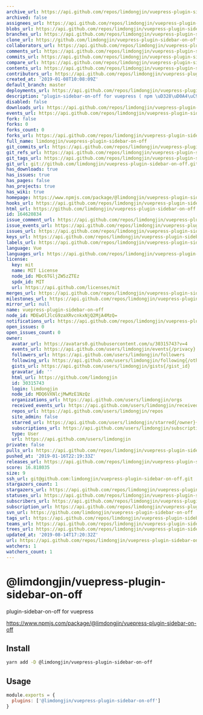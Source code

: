```yaml
---
archive_url: https://api.github.com/repos/limdongjin/vuepress-plugin-sidebar-on-off/{archive_format}{/ref}
archived: false
assignees_url: https://api.github.com/repos/limdongjin/vuepress-plugin-sidebar-on-off/assignees{/user}
blobs_url: https://api.github.com/repos/limdongjin/vuepress-plugin-sidebar-on-off/git/blobs{/sha}
branches_url: https://api.github.com/repos/limdongjin/vuepress-plugin-sidebar-on-off/branches{/branch}
clone_url: https://github.com/limdongjin/vuepress-plugin-sidebar-on-off.git
collaborators_url: https://api.github.com/repos/limdongjin/vuepress-plugin-sidebar-on-off/collaborators{/collaborator}
comments_url: https://api.github.com/repos/limdongjin/vuepress-plugin-sidebar-on-off/comments{/number}
commits_url: https://api.github.com/repos/limdongjin/vuepress-plugin-sidebar-on-off/commits{/sha}
compare_url: https://api.github.com/repos/limdongjin/vuepress-plugin-sidebar-on-off/compare/{base}...{head}
contents_url: https://api.github.com/repos/limdongjin/vuepress-plugin-sidebar-on-off/contents/{+path}
contributors_url: https://api.github.com/repos/limdongjin/vuepress-plugin-sidebar-on-off/contributors
created_at: '2019-01-08T10:08:09Z'
default_branch: master
deployments_url: https://api.github.com/repos/limdongjin/vuepress-plugin-sidebar-on-off/deployments
description: "plugin-sidebar-on-off for vuepress ( npm \uD328\uD0A4\uC9C0 )"
disabled: false
downloads_url: https://api.github.com/repos/limdongjin/vuepress-plugin-sidebar-on-off/downloads
events_url: https://api.github.com/repos/limdongjin/vuepress-plugin-sidebar-on-off/events
fork: false
forks: 0
forks_count: 0
forks_url: https://api.github.com/repos/limdongjin/vuepress-plugin-sidebar-on-off/forks
full_name: limdongjin/vuepress-plugin-sidebar-on-off
git_commits_url: https://api.github.com/repos/limdongjin/vuepress-plugin-sidebar-on-off/git/commits{/sha}
git_refs_url: https://api.github.com/repos/limdongjin/vuepress-plugin-sidebar-on-off/git/refs{/sha}
git_tags_url: https://api.github.com/repos/limdongjin/vuepress-plugin-sidebar-on-off/git/tags{/sha}
git_url: git://github.com/limdongjin/vuepress-plugin-sidebar-on-off.git
has_downloads: true
has_issues: true
has_pages: false
has_projects: true
has_wiki: true
homepage: https://www.npmjs.com/package/@limdongjin/vuepress-plugin-sidebar-on-off
hooks_url: https://api.github.com/repos/limdongjin/vuepress-plugin-sidebar-on-off/hooks
html_url: https://github.com/limdongjin/vuepress-plugin-sidebar-on-off
id: 164620834
issue_comment_url: https://api.github.com/repos/limdongjin/vuepress-plugin-sidebar-on-off/issues/comments{/number}
issue_events_url: https://api.github.com/repos/limdongjin/vuepress-plugin-sidebar-on-off/issues/events{/number}
issues_url: https://api.github.com/repos/limdongjin/vuepress-plugin-sidebar-on-off/issues{/number}
keys_url: https://api.github.com/repos/limdongjin/vuepress-plugin-sidebar-on-off/keys{/key_id}
labels_url: https://api.github.com/repos/limdongjin/vuepress-plugin-sidebar-on-off/labels{/name}
language: Vue
languages_url: https://api.github.com/repos/limdongjin/vuepress-plugin-sidebar-on-off/languages
license:
  key: mit
  name: MIT License
  node_id: MDc6TGljZW5zZTEz
  spdx_id: MIT
  url: https://api.github.com/licenses/mit
merges_url: https://api.github.com/repos/limdongjin/vuepress-plugin-sidebar-on-off/merges
milestones_url: https://api.github.com/repos/limdongjin/vuepress-plugin-sidebar-on-off/milestones{/number}
mirror_url: null
name: vuepress-plugin-sidebar-on-off
node_id: MDEwOlJlcG9zaXRvcnkxNjQ2MjA4MzQ=
notifications_url: https://api.github.com/repos/limdongjin/vuepress-plugin-sidebar-on-off/notifications{?since,all,participating}
open_issues: 0
open_issues_count: 0
owner:
  avatar_url: https://avatars0.githubusercontent.com/u/30315743?v=4
  events_url: https://api.github.com/users/limdongjin/events{/privacy}
  followers_url: https://api.github.com/users/limdongjin/followers
  following_url: https://api.github.com/users/limdongjin/following{/other_user}
  gists_url: https://api.github.com/users/limdongjin/gists{/gist_id}
  gravatar_id: ''
  html_url: https://github.com/limdongjin
  id: 30315743
  login: limdongjin
  node_id: MDQ6VXNlcjMwMzE1NzQz
  organizations_url: https://api.github.com/users/limdongjin/orgs
  received_events_url: https://api.github.com/users/limdongjin/received_events
  repos_url: https://api.github.com/users/limdongjin/repos
  site_admin: false
  starred_url: https://api.github.com/users/limdongjin/starred{/owner}{/repo}
  subscriptions_url: https://api.github.com/users/limdongjin/subscriptions
  type: User
  url: https://api.github.com/users/limdongjin
private: false
pulls_url: https://api.github.com/repos/limdongjin/vuepress-plugin-sidebar-on-off/pulls{/number}
pushed_at: '2019-01-16T22:19:33Z'
releases_url: https://api.github.com/repos/limdongjin/vuepress-plugin-sidebar-on-off/releases{/id}
score: 16.818035
size: 9
ssh_url: git@github.com:limdongjin/vuepress-plugin-sidebar-on-off.git
stargazers_count: 1
stargazers_url: https://api.github.com/repos/limdongjin/vuepress-plugin-sidebar-on-off/stargazers
statuses_url: https://api.github.com/repos/limdongjin/vuepress-plugin-sidebar-on-off/statuses/{sha}
subscribers_url: https://api.github.com/repos/limdongjin/vuepress-plugin-sidebar-on-off/subscribers
subscription_url: https://api.github.com/repos/limdongjin/vuepress-plugin-sidebar-on-off/subscription
svn_url: https://github.com/limdongjin/vuepress-plugin-sidebar-on-off
tags_url: https://api.github.com/repos/limdongjin/vuepress-plugin-sidebar-on-off/tags
teams_url: https://api.github.com/repos/limdongjin/vuepress-plugin-sidebar-on-off/teams
trees_url: https://api.github.com/repos/limdongjin/vuepress-plugin-sidebar-on-off/git/trees{/sha}
updated_at: '2019-08-14T17:20:32Z'
url: https://api.github.com/repos/limdongjin/vuepress-plugin-sidebar-on-off
watchers: 1
watchers_count: 1
---
```


# @limdongjin/vuepress-plugin-sidebar-on-off

plugin-sidebar-on-off for vuepress

https://www.npmjs.com/package/@limdongjin/vuepress-plugin-sidebar-on-off

## Install

```bash
yarn add -D @limdongjin/vuepress-plugin-sidebar-on-off
```

## Usage

```js
module.exports = {
  plugins: ['@limdongjin/vuepress-plugin-sidebar-on-off']
}
```
